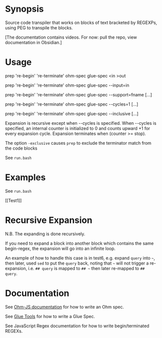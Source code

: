 # Synopsis

Source code transpiler that works on blocks of text bracketed by REGEXPs, using PEG to transpile the blocks.

[The documentation contains videos.  For now: pull the repo, view documentation in Obsidian.]

# Usage

prep 're-begin' 're-terminate' ohm-spec glue-spec \<in \>out

prep 're-begin' 're-terminate' ohm-spec glue-spec --input=in

prep 're-begin' 're-terminate' ohm-spec glue-spec --support=fname [...]

prep 're-begin' 're-terminate' ohm-spec glue-spec --cycles=1 [...]

prep 're-begin' 're-terminate' ohm-spec glue-spec --inclusive [...]

Expansion is recursive except when --cycles is specified. When --cycles is specified, an internal counter is initialized to 0 and counts upward +1 for every expansion cycle. Expansion terminates when (counter >= stop). 

The option ``-exclusive`` causes `prep` to exclude the terminator match from the code blocks

See `run.bash` 

# Examples

See `run.bash`

[[Test1]]

# Recursive Expansion
N.B. The expanding is done recursively.  

If you need to expand a block into another block which contains the same begin-regex, the expansion will go into an infinite loop. 

An example of how to handle this case is in test6, e.g. expand `query` into `~`, then later, used `sed` to put the `query` back, noting that `~` will not trigger a re-expansion, i.e. `## query` is mapped to `## ~` then later re-mapped to `## query`.

# Documentation

See [Ohm-JS documentation](https://github.com/harc/ohm) for how to write an Ohm spec.

See [Glue Tools](https://guitarvydas.github.io/2021/04/11/Glue-Tool.html) for how to write a Glue Spec.

See JavaScript Regex documentation for how to write begin/terminated REGEXs.

